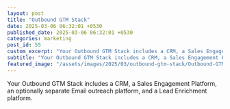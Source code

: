 ```yaml
---
layout: post
title: "Outbound GTM Stack"
date: 2025-03-06 06:32:01 +0530
published_date: 2025-03-06 06:32:01 +0530
categories: marketing
post_id: 55
custom_excerpt: "Your Outbound GTM Stack includes a CRM, a Sales Engagement Platform, an optionally separate Email outreach platform, and a Lead Enrichment platform."
subtitle: "Your Outbound GTM Stack includes a CRM, a Sales Engagement Platform, an optionally separate Email outreach platform, and a Lead Enrichment platform."
featured_image: "/assets/images/2025/03/outbound-gtm-stack/Outbound-GTM-Stack.webp"
---
```




Your Outbound GTM Stack includes a CRM, a Sales Engagement Platform, an optionally separate Email outreach platform, and a Lead Enrichment platform.

